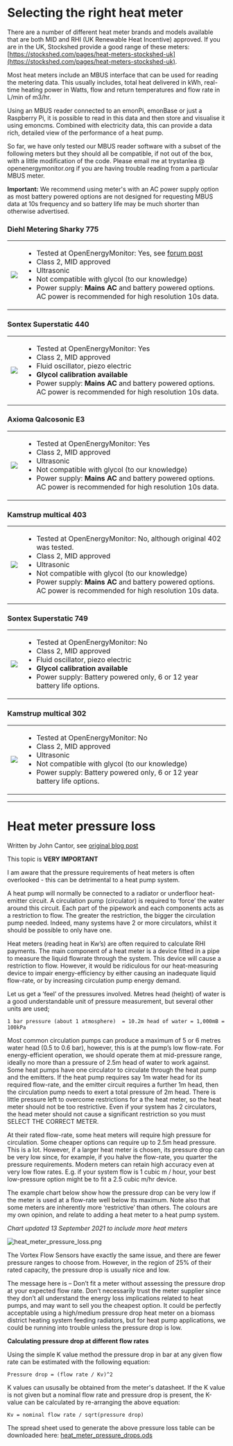 # Selecting the right heat meter

There are a number of different heat meter brands and models available that are both MID and RHI (UK Renewable Heat Incentive) approved. If you are in the UK, Stockshed provide a good range of these meters: [https://stockshed.com/pages/heat-meters-stockshed-uk](https://stockshed.com/pages/heat-meters-stockshed-uk).

Most heat meters include an MBUS interface that can be used for reading the metering data. This usually includes, total heat delivered in kWh, real-time heating power in Watts, flow and return temperatures and flow rate in L/min of m3/hr. 

Using an MBUS reader connected to an emonPi, emonBase or just a Raspberry Pi, it is possible to read in this data and then store and visualise it using emoncms. Combined with electricity data, this can provide a data rich, detailed view of the performance of a heat pump.

So far, we have only tested our MBUS reader software with a subset of the following meters but they should all be compatible, if not out of the box, with a little modification of the code. Please email me at trystanlea @ openenergymonitor.org if you are having trouble reading from a particular MBUS meter.

**Important:** We recommend using meter's with an AC power supply option as most battery powered options are not designed for requesting MBUS data at 10s frequency and so battery life may be much shorter than otherwise advertised. 

### Diehl Metering Sharky 775

<table><tr><td><img src="images/heatmeters/sharky775.jpg"></td><td>

- Tested at OpenEnergyMonitor: Yes, see [forum post](https://community.openenergymonitor.org/t/newbie-hardware-question/16242/31) 
- Class 2, MID approved
- Ultrasonic
- Not compatible with glycol (to our knowledge)
- Power supply: **Mains AC** and battery powered options. AC power is recommended for high resolution 10s data.

</td></tr></table>
        
### Sontex Superstatic 440

<table><tr><td><img src="images/heatmeters/superstatic440.jpg"></td><td>

- Tested at OpenEnergyMonitor: Yes
- Class 2, MID approved
- Fluid oscillator, piezo electric
- **Glycol calibration available**
- Power supply: **Mains AC** and battery powered options. AC power is recommended for high resolution 10s data.

</td></tr></table>
    
### Axioma Qalcosonic E3

<table><tr><td><img src="images/heatmeters/qalcosonice3.png"></td><td>

- Tested at OpenEnergyMonitor: Yes
- Class 2, MID approved
- Ultrasonic
- Not compatible with glycol (to our knowledge)
- Power supply: **Mains AC** and battery powered options. AC power is recommended for high resolution 10s data.
    
</td></tr></table>

### Kamstrup multical 403

<table><tr><td><img src="images/heatmeters/kamstrup403.png"></td><td>

- Tested at OpenEnergyMonitor: No, although original 402 was tested.
- Class 2, MID approved
- Ultrasonic
- Not compatible with glycol (to our knowledge)
- Power supply: **Mains AC** and battery powered options. AC power is recommended for high resolution 10s data.

</td></tr></table>
    
### Sontex Superstatic 749

<table><tr><td><img src="images/heatmeters/superstatic749.jpg"></td><td>

- Tested at OpenEnergyMonitor: No
- Class 2, MID approved
- Fluid oscillator, piezo electric
- **Glycol calibration available**
- Power supply: Battery powered only, 6 or 12 year battery life options.

</td></tr></table>

### Kamstrup multical 302

<table><tr><td><img src="images/heatmeters/kamstrup303.png"></td><td>

- Tested at OpenEnergyMonitor: No
- Class 2, MID approved
- Ultrasonic
- Not compatible with glycol (to our knowledge)
- Power supply: Battery powered only, 6 or 12 year battery life options.

</td></tr></table>

---

# Heat meter pressure loss

Written by John Cantor, see [original blog post](https://heatpumps.co.uk/2016/06/08/selecting-the-right-heat-meter)

This topic is **VERY IMPORTANT**

I am aware that the pressure requirements of heat meters is often overlooked - this can be detrimental to a heat pump system.

A heat pump will normally be connected to a radiator or underfloor heat-emitter circuit.  A circulation pump (circulator) is required to ‘force’ the water around this circuit.  Each part of the pipework and each components acts as a restriction to flow. The greater the restriction, the bigger the circulation pump needed.  Indeed, many systems have 2 or more circulators, whilst it should be possible to only have one.

Heat meters  (reading heat in Kw’s) are often required to calculate RHI payments. The main component of a heat meter is a device fitted in a pipe to measure the liquid flowrate through the system. This device will cause a restriction to flow. However, it would be ridiculous for our heat-measuring device to impair energy-efficiency by either causing an inadequate liquid flow-rate, or by increasing circulation pump energy demand.

Let us get a ‘feel’ of the pressures involved. Metres head (height) of water is a good understandable unit of pressure measurement, but several other units are used;

    1 bar pressure (about 1 atmosphere)  = 10.2m head of water = 1,000mB = 100kPa

Most common circulation pumps can produce a maximum of 5 or 6 metres water head  (0.5 to 0.6 bar), however, this is at the pump’s low flow-rate.  For energy-efficient operation, we should operate them at mid-pressure range, ideally no more than a pressure of 2.5m head of water to work against.
Some heat pumps have one circulator to circulate through the heat pump and the emitters.  If the heat pump requires say 1m water head for its required flow-rate, and the emitter circuit requires a further 1m head, then the circulation pump needs to exert a total pressure of 2m head. There is little pressure left  to overcome restrictions for a the heat meter, so the heat meter should not be too restrictive.    Even if your system has 2 circulators, the head meter should not cause a significant restriction so you must SELECT THE CORRECT METER.

At their rated flow-rate, some  heat meters will require high pressure for circulation. Some cheaper options can require up to 2.5m head pressure. This is a lot.   However, if a larger heat meter is chosen, its pressure drop can be very low since, for example,  if you halve the flow-rate, you quarter the pressure requirements. Modern meters can retain high accuracy even at very low flow rates. E.g. if your system flow is 1 cubic m / hour, your best low-pressure option might be to fit a 2.5 cubic m/hr device.

The example chart  below show how the pressure drop can be very low if the meter is used at a flow-rate well below its maximum.   Note also that some meters are inherently more ‘restrictive’ than others.   The colours are my own opinion, and relate to adding a heat meter to a heat pump system.

*Chart updated 13 September 2021 to include more heat meters*

![heat_meter_pressure_loss.png](images/heat_meter_pressure_loss.png)

The Vortex Flow Sensors have exactly the same issue, and there are fewer pressure ranges to choose from.  However, in the region of 25% of their rated capacity, the pressure drop is usually nice and low.

The message here is – Don’t fit a meter without assessing the pressure drop at your expected flow rate.  Don’t necessarily trust the meter supplier since they don’t all understand the energy loss implications related to heat pumps, and may want to sell you the cheapest option. It could be perfectly acceptable using a high/medium pressure drop heat meter on a biomass district heating system feeding radiators, but for heat pump applications, we could be running into trouble unless the pressure drop is low.

**Calculating pressure drop at different flow rates**

Using the simple K value method the pressure drop in bar at any given flow rate can be estimated with the following equation:

    Pressure drop = (flow rate / Kv)^2
    
K values can ususally be obtained from the meter's datasheet. If the K value is not given but a nominal flow rate and pressure drop is present, the K-value can be calculated by re-arranging the above equation:

    Kv = nominal flow rate / sqrt(pressure drop)
    
The spread sheet used to generate the above pressure loss table can be downloaded here: [heat_meter_pressure_drops.ods](images/heat_meter_pressure_drops.ods)
